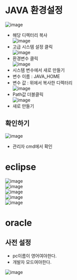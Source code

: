 # JAVA 환경설정
![image](https://user-images.githubusercontent.com/79209568/113699549-ae089100-9710-11eb-9f57-fba8a0093fc8.png)  
* 해당 디렉터리 복사  
![image](https://user-images.githubusercontent.com/79209568/113699638-d0021380-9710-11eb-8dda-f02a16d25c10.png)  
* 고급 시스템 설정 클릭  
![image](https://user-images.githubusercontent.com/79209568/113699707-e4461080-9710-11eb-8856-a5c3d9bfea34.png)  
* 환경변수 클릭  
![image](https://user-images.githubusercontent.com/79209568/113699740-ee680f00-9710-11eb-91d7-5843f7f6c837.png)  
* 시스템 변수에서 새로 만들기  
* 변수 이름 : JAVA_HOME  
* 변수 값 : 위에서 복사한 디렉터리  
![image](https://user-images.githubusercontent.com/79209568/113699819-0a6bb080-9711-11eb-91d1-3a10cb98b84a.png)  
* Path값 더블클릭  
![image](https://user-images.githubusercontent.com/79209568/113699861-148daf00-9711-11eb-85cd-8da256986075.png)   
* 새로 만들기  
## 확인하기
![image](https://user-images.githubusercontent.com/79209568/113699932-2a9b6f80-9711-11eb-80ea-47568bb79790.png)  
* 관리자 cmd에서 확인  

# eclipse
![image](https://user-images.githubusercontent.com/79209568/113701771-8d8e0600-9713-11eb-9e97-185b58f0ef74.png)  
![image](https://user-images.githubusercontent.com/79209568/113702489-86b3c300-9714-11eb-8d6d-d3c508e6b962.png)  
![image](https://user-images.githubusercontent.com/79209568/113702499-8adfe080-9714-11eb-8e8a-d36dfaf14947.png)  
![image](https://user-images.githubusercontent.com/79209568/113702516-90d5c180-9714-11eb-95e9-3bf1951e6e96.png)  
![image](https://user-images.githubusercontent.com/79209568/113702613-b2cf4400-9714-11eb-85c8-1a68bcac8fa9.png)  

# oracle
## 사전 설정
* pc이름이 영어여야한다.
* 개발자 모드여야한다.

![image](https://user-images.githubusercontent.com/79209568/113703399-bf07d100-9715-11eb-89d4-f1a7bd4fc634.png)  
